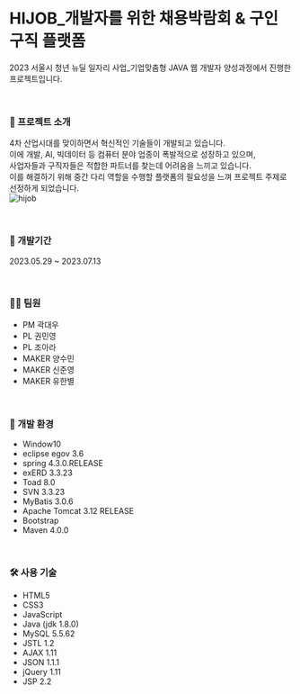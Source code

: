 # HIJOB_개발자를 위한 채용박람회 & 구인구직 플랫폼
2023 서울시 청년 뉴딜 일자리 사업_기업맞춤형 JAVA 웹 개발자 양성과정에서 진행한 프로젝트입니다.

<br>

### 🎈 프로젝트 소개
4차 산업시대를 맞이하면서 혁신적인 기술들이 개발되고 있습니다. 
<br>이에 개발, AI, 빅데이터 등 컴퓨터 분야 업종이 폭발적으로 성장하고 있으며, 
<br>사업자들과 구직자들은 적합한 파트너를 찾는데 어려움을 느끼고 있습니다. 
<br>이를 해결하기 위해 중간 다리 역할을 수행할 플랫폼의 필요성을 느껴 프로젝트 주제로 선정하게 되었습니다.
<br>
![hijob](https://github.com/bluenote00/HIJOB_recruitsystem/assets/118717795/45d2e32c-de15-44cf-bec0-92e876170846)

<br>

### 📆 개발기간 
2023.05.29 ~ 2023.07.13

<br>

### 🏃‍♂️ 팀원
+ PM 곽대우
+ PL 권민영
+ PL 조아라
+ MAKER 양수민
+ MAKER 신준영
+ MAKER 유한별

<br>

### 🌳 개발 환경
+ Window10
+ eclipse egov 3.6
+ spring 4.3.0.RELEASE
+ exERD 3.3.23
+ Toad 8.0
+ SVN 3.3.23
+ MyBatis 3.0.6
+ Apache Tomcat 3.12 RELEASE
+ Bootstrap
+ Maven 4.0.0

<br>

### 🛠 사용 기술
+ HTML5
+ CSS3
+ JavaScript
+ Java (jdk 1.8.0)
+ MySQL 5.5.62
+ JSTL 1.2
+ AJAX 1.11
+ JSON 1.1.1
+ jQuery 1.11
+ JSP 2.2

<br>
